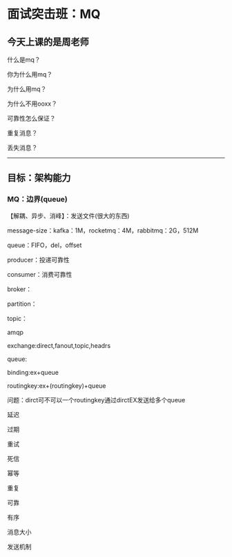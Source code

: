 # 面试突击班：MQ

## 今天上课的是周老师

什么是mq？

你为什么用mq？

为什么用mq？

为什么不用ooxx？

可靠性怎么保证？

重复消息？

丢失消息？



---

## 目标：架构能力

### MQ：边界(queue)

【解耦、异步、消峰】：发送文件(很大的东西)

message-size：kafka：1M，rocketmq：4M，rabbitmq：2G，512M

queue：FIFO，del，offset



producer：投递可靠性

consumer：消费可靠性

broker：

partition：

topic：



amqp

exchange:direct,fanout,topic,headrs

queue:

binding:ex+queue

routingkey:ex+(routingkey)+queue

问题：dirct可不可以一个routingkey通过dirctEX发送给多个queue



延迟

过期

重试

死信

幂等

重复

可靠

有序

消息大小

发送机制







